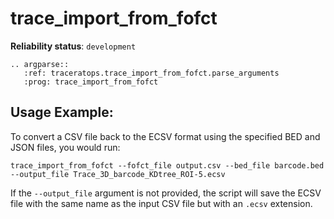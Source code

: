 # trace_import_from_fofct

**Reliability status**: `development`

```{eval-rst}
.. argparse::
   :ref: traceratops.trace_import_from_fofct.parse_arguments
   :prog: trace_import_from_fofct
```

## Usage Example:
To convert a CSV file back to the ECSV format using the specified BED and JSON files, you would run:

```
trace_import_from_fofct --fofct_file output.csv --bed_file barcode.bed --output_file Trace_3D_barcode_KDtree_ROI-5.ecsv
```

If the `--output_file` argument is not provided, the script will save the ECSV file with the same name as the input CSV file but with an `.ecsv` extension.
